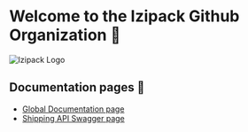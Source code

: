 # Welcome to the Izipack Github Organization 👋
![Izipack Logo]()
## Documentation pages 📄
- [Global Documentation page](https://izipack.github.io/documentation/)
- [Shipping API Swagger page](https://shipping-api.izipack.nl/index.html)